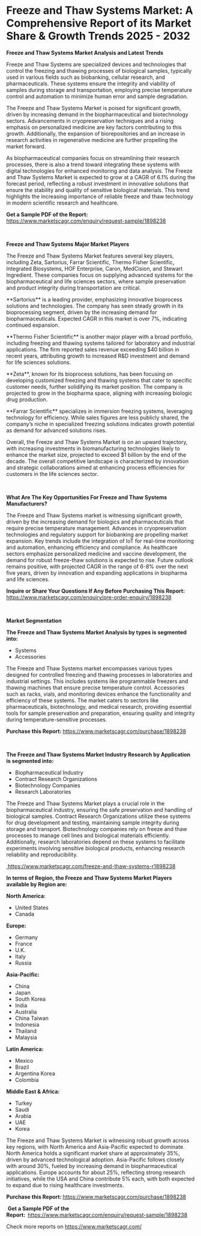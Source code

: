 <p><h1>Freeze and Thaw Systems Market: A Comprehensive Report of its Market Share & Growth Trends 2025 - 2032</h1></p><p><strong>Freeze and Thaw Systems Market Analysis and Latest Trends</strong></p>
<p><p>Freeze and Thaw Systems are specialized devices and technologies that control the freezing and thawing processes of biological samples, typically used in various fields such as biobanking, cellular research, and pharmaceuticals. These systems ensure the integrity and viability of samples during storage and transportation, employing precise temperature control and automation to minimize human error and sample degradation.</p><p>The Freeze and Thaw Systems Market is poised for significant growth, driven by increasing demand in the biopharmaceutical and biotechnology sectors. Advancements in cryopreservation techniques and a rising emphasis on personalized medicine are key factors contributing to this growth. Additionally, the expansion of biorepositories and an increase in research activities in regenerative medicine are further propelling the market forward.</p><p>As biopharmaceutical companies focus on streamlining their research processes, there is also a trend toward integrating these systems with digital technologies for enhanced monitoring and data analysis. The Freeze and Thaw Systems Market is expected to grow at a CAGR of 6.1% during the forecast period, reflecting a robust investment in innovative solutions that ensure the stability and quality of sensitive biological materials. This trend highlights the increasing importance of reliable freeze and thaw technology in modern scientific research and healthcare.</p></p>
<p><strong>Get a Sample PDF of the Report:&nbsp;</strong> <a href="https://www.marketscagr.com/enquiry/request-sample/1898238?utm_campaign=2487&utm_medium=2&utm_source=Github&utm_content=ia&utm_term=16022025&utm_id=freeze-and-thaw-systems">https://www.marketscagr.com/enquiry/request-sample/1898238</a></p>
<p>&nbsp;</p>
<p><strong>Freeze and Thaw Systems Major Market Players</strong></p>
<p><p>The Freeze and Thaw Systems Market features several key players, including Zeta, Sartorius, Farrar Scientific, Thermo Fisher Scientific, Integrated Biosystems, HOF Enterprise, Caron, MedCision, and Stewart Ingredient. These companies focus on supplying advanced systems for the biopharmaceutical and life sciences sectors, where sample preservation and product integrity during transportation are critical.</p><p>**Sartorius** is a leading provider, emphasizing innovative bioprocess solutions and technologies. The company has seen steady growth in its bioprocessing segment, driven by the increasing demand for biopharmaceuticals. Expected CAGR in this market is over 7%, indicating continued expansion.</p><p>**Thermo Fisher Scientific** is another major player with a broad portfolio, including freezing and thawing systems tailored for laboratory and industrial applications. The firm reported sales revenue exceeding $40 billion in recent years, attributing growth to increased R&D investment and demand for life sciences solutions.</p><p>**Zeta**, known for its bioprocess solutions, has been focusing on developing customized freezing and thawing systems that cater to specific customer needs, further solidifying its market position. The company is projected to grow in the biopharma space, aligning with increasing biologic drug production.</p><p>**Farrar Scientific** specializes in immersion freezing systems, leveraging technology for efficiency. While sales figures are less publicly shared, the company’s niche in specialized freezing solutions indicates growth potential as demand for advanced solutions rises.</p><p>Overall, the Freeze and Thaw Systems Market is on an upward trajectory, with increasing investments in biomanufacturing technologies likely to enhance the market size, projected to exceed $1 billion by the end of the decade. The overall competitive landscape is characterized by innovation and strategic collaborations aimed at enhancing process efficiencies for customers in the life sciences sector.</p></p>
<p>&nbsp;</p>
<p><strong>What Are The Key Opportunities For Freeze and Thaw Systems Manufacturers?</strong></p>
<p><p>The Freeze and Thaw Systems market is witnessing significant growth, driven by the increasing demand for biologics and pharmaceuticals that require precise temperature management. Advances in cryopreservation technologies and regulatory support for biobanking are propelling market expansion. Key trends include the integration of IoT for real-time monitoring and automation, enhancing efficiency and compliance. As healthcare sectors emphasize personalized medicine and vaccine development, the demand for robust freeze-thaw solutions is expected to rise. Future outlook remains positive, with projected CAGR in the range of 6-8% over the next five years, driven by innovation and expanding applications in biopharma and life sciences.</p></p>
<p><strong>Inquire or Share Your Questions If Any Before Purchasing This Report:</strong> <a href="https://www.marketscagr.com/enquiry/pre-order-enquiry/1898238?utm_campaign=2487&utm_medium=2&utm_source=Github&utm_content=ia&utm_term=16022025&utm_id=freeze-and-thaw-systems">https://www.marketscagr.com/enquiry/pre-order-enquiry/1898238</a></p>
<p>&nbsp;</p>
<p><strong>Market Segmentation</strong></p>
<p><strong>The Freeze and Thaw Systems Market Analysis by types is segmented into:</strong></p>
<p><ul><li>Systems</li><li>Accessories</li></ul></p>
<p><p>The Freeze and Thaw Systems market encompasses various types designed for controlled freezing and thawing processes in laboratories and industrial settings. This includes systems like programmable freezers and thawing machines that ensure precise temperature control. Accessories such as racks, vials, and monitoring devices enhance the functionality and efficiency of these systems. The market caters to sectors like pharmaceuticals, biotechnology, and medical research, providing essential tools for sample preservation and preparation, ensuring quality and integrity during temperature-sensitive processes.</p></p>
<p><strong>Purchase this Report:&nbsp;</strong><a href="https://www.marketscagr.com/purchase/1898238?utm_campaign=2487&utm_medium=2&utm_source=Github&utm_content=ia&utm_term=16022025&utm_id=freeze-and-thaw-systems">https://www.marketscagr.com/purchase/1898238</a></p>
<p>&nbsp;</p>
<p><strong>The Freeze and Thaw Systems Market Industry Research by Application is segmented into:</strong></p>
<p><ul><li>Biopharmaceutical Industry</li><li>Contract Research Organizations</li><li>Biotechnology Companies</li><li>Research Laboratories</li></ul></p>
<p><p>The Freeze and Thaw Systems Market plays a crucial role in the biopharmaceutical industry, ensuring the safe preservation and handling of biological samples. Contract Research Organizations utilize these systems for drug development and testing, maintaining sample integrity during storage and transport. Biotechnology companies rely on freeze and thaw processes to manage cell lines and biological materials efficiently. Additionally, research laboratories depend on these systems to facilitate experiments involving sensitive biological products, enhancing research reliability and reproducibility.</p></p>
<p><a href="https://www.marketscagr.com/freeze-and-thaw-systems-r1898238?utm_campaign=2487&utm_medium=2&utm_source=Github&utm_content=ia&utm_term=16022025&utm_id=freeze-and-thaw-systems">&nbsp;https://www.marketscagr.com/freeze-and-thaw-systems-r1898238</a></p>
<p><strong>In terms of Region, the Freeze and Thaw Systems Market Players available by Region are:</strong></p>
<p>
    <p> <strong> North America: </strong>
        <ul>
            <li>United States</li>
            <li>Canada</li>
        </ul>
        </p> 
    <p> <strong> Europe: </strong>
        <ul>
            <li>Germany</li>
            <li>France</li>
            <li>U.K.</li>
            <li>Italy</li>
            <li>Russia</li>
        </ul>
        </p> 
    <p> <strong> Asia-Pacific: </strong>
        <ul>
            <li>China</li>
            <li>Japan</li>
            <li>South Korea</li>
            <li>India</li>
            <li>Australia</li>
            <li>China Taiwan</li>
            <li>Indonesia</li>
            <li>Thailand</li>
            <li>Malaysia</li>
        </ul>
        </p> 
    <p> <strong> Latin America: </strong>
        <ul>
            <li>Mexico</li>
            <li>Brazil</li>
            <li>Argentina Korea</li>
            <li>Colombia</li>
        </ul>
        </p> 
    <p> <strong> Middle East & Africa: </strong>
        <ul>
            <li>Turkey</li>
            <li>Saudi</li>
            <li>Arabia</li>
            <li>UAE</li>
            <li>Korea</li>
        </ul>
    </p>
    </p>
<p><p>The Freeze and Thaw Systems Market is witnessing robust growth across key regions, with North America and Asia-Pacific expected to dominate. North America holds a significant market share at approximately 35%, driven by advanced technological adoption. Asia-Pacific follows closely with around 30%, fueled by increasing demand in biopharmaceutical applications. Europe accounts for about 25%, reflecting strong research initiatives, while the USA and China contribute 5% each, with both expected to expand due to rising healthcare investments.</p></p>
<p><strong>Purchase this Report: </strong><a href="https://www.marketscagr.com/purchase/1898238?utm_campaign=2487&utm_medium=2&utm_source=Github&utm_content=ia&utm_term=16022025&utm_id=freeze-and-thaw-systems">https://www.marketscagr.com/purchase/1898238</a></p>
<p>&nbsp;<strong>Get a Sample PDF of the Report:&nbsp;&nbsp;</strong><a href="https://www.marketscagr.com/enquiry/request-sample/1898238?utm_campaign=2487&utm_medium=2&utm_source=Github&utm_content=ia&utm_term=16022025&utm_id=freeze-and-thaw-systems">https://www.marketscagr.com/enquiry/request-sample/1898238</a></p>
<p><strong></strong></p>
<p>Check more reports on <a href="https://www.marketscagr.com/?utm_campaign=2487&utm_medium=2&utm_source=Github&utm_content=ia&utm_term=16022025&utm_id=freeze-and-thaw-systems">https://www.marketscagr.com/</a></p>
